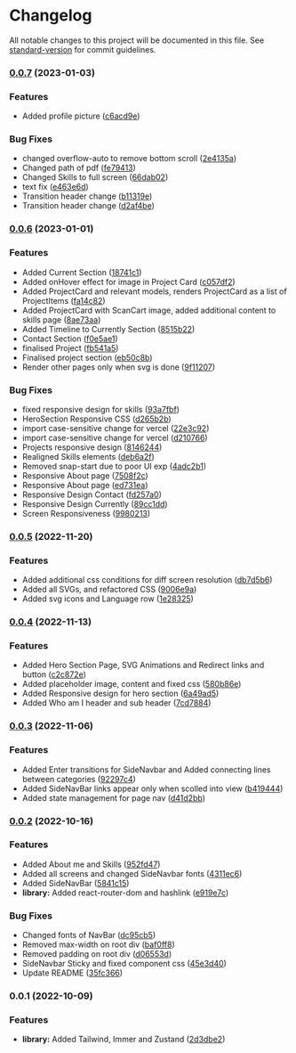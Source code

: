# Changelog

All notable changes to this project will be documented in this file. See [standard-version](https://github.com/conventional-changelog/standard-version) for commit guidelines.

### [0.0.7](https://github.com/ssjh23/portfolio/compare/v0.0.6...v0.0.7) (2023-01-03)


### Features

* Added profile picture ([c6acd9e](https://github.com/ssjh23/portfolio/commit/c6acd9e46c449c3a0b810e4013afe2cd910efaa9))


### Bug Fixes

* changed overflow-auto to remove bottom scroll ([2e4135a](https://github.com/ssjh23/portfolio/commit/2e4135a7252a6426bf506b5423dacaadf67af6e5))
* Changed path of pdf ([fe79413](https://github.com/ssjh23/portfolio/commit/fe794136e094389ab48755a5945c7991a43cd388))
* Changed Skills to full screen ([66dab02](https://github.com/ssjh23/portfolio/commit/66dab0275cc98fbff1049eac4d3ef3f9323ac00c))
* text fix ([e463e6d](https://github.com/ssjh23/portfolio/commit/e463e6d7c0a8aa059f741cc8d4bbc2f6829468b8))
* Transition header change ([b11319e](https://github.com/ssjh23/portfolio/commit/b11319ecac01ab019a8804ab6c453bcf791a78a7))
* Transition header change ([d2af4be](https://github.com/ssjh23/portfolio/commit/d2af4be70a0aa30f49c2bb19f3c5dcb42fc85305))

### [0.0.6](https://github.com/ssjh23/portfolio/compare/v0.0.5...v0.0.6) (2023-01-01)


### Features

* Added Current Section ([18741c1](https://github.com/ssjh23/portfolio/commit/18741c1071c0cf0b61bd255b4fc6e19af751dc0f))
* Added onHover effect for image in Project Card ([c057df2](https://github.com/ssjh23/portfolio/commit/c057df285f77a61f334082d376064fb07296c300))
* Added ProjectCard and relevant models, renders ProjectCard as a list of ProjectItems ([fa14c82](https://github.com/ssjh23/portfolio/commit/fa14c82bcadf3d254f76e71a1b28758514f3c915))
* Added ProjectCard with ScanCart image, added additional content to skills page ([8ae73aa](https://github.com/ssjh23/portfolio/commit/8ae73aab313f8daf0ea50680466dbd0807c63b0c))
* Added Timeline to Currently Section ([8515b22](https://github.com/ssjh23/portfolio/commit/8515b2235f4b5913009e9b958be821368b9ae989))
* Contact Section ([f0e5ae1](https://github.com/ssjh23/portfolio/commit/f0e5ae118ba68114c3241f048ee2c45445b8adb6))
* finalised Project ([fb541a5](https://github.com/ssjh23/portfolio/commit/fb541a5ceb56096abb5a36c2fceadf95a3ef71f7))
* Finalised project section ([eb50c8b](https://github.com/ssjh23/portfolio/commit/eb50c8b6603daba8f96557484d7adbf873133705))
* Render other pages only when svg is done ([9f11207](https://github.com/ssjh23/portfolio/commit/9f1120755b4cf08dce5111c4ee45a48618309e46))


### Bug Fixes

* fixed responsive design for skills ([93a7fbf](https://github.com/ssjh23/portfolio/commit/93a7fbf1162876121d2d7e7a8aa35ae0ad757f0d))
* HeroSection Responsive CSS ([d265b2b](https://github.com/ssjh23/portfolio/commit/d265b2bcb8b4148e9e9d636dffdf740b2a5ff6bb))
* import case-sensitive change for vercel ([22e3c92](https://github.com/ssjh23/portfolio/commit/22e3c924cd1e6c01ab29ed9ae6f5dab070034898))
* import case-sensitive change for vercel ([d210766](https://github.com/ssjh23/portfolio/commit/d210766f37647b14d27ef20435694a9d8eafa284))
* Projects responsive design ([8146244](https://github.com/ssjh23/portfolio/commit/81462448500f0806cb7d93eba3a48b2ae2760ad5))
* Realigned Skills elements ([deb6a2f](https://github.com/ssjh23/portfolio/commit/deb6a2fcb41cbf969084fed72df2075791f6d08e))
* Removed snap-start due to poor UI exp ([4adc2b1](https://github.com/ssjh23/portfolio/commit/4adc2b1b38ca30b8ed45d22136372a3255264c1c))
* Responsive About page ([7508f2c](https://github.com/ssjh23/portfolio/commit/7508f2c66236e6ebd5075911d54e7468af1d9805))
* Responsive About page ([ed731ea](https://github.com/ssjh23/portfolio/commit/ed731ea66919a09a83db98907419bb1507843887))
* Responsive Design Contact ([fd257a0](https://github.com/ssjh23/portfolio/commit/fd257a0af2c390b8ac397eb4b3614d571a61ceda))
* Responsive Design Currently ([89cc1dd](https://github.com/ssjh23/portfolio/commit/89cc1dd98074214af2a55ae218e8a10533f3e070))
* Screen Responsiveness ([9980213](https://github.com/ssjh23/portfolio/commit/9980213dff58569ff9fcf8a883609f3ba8ea242c))

### [0.0.5](https://github.com/ssjh23/portfolio/compare/v0.0.4...v0.0.5) (2022-11-20)


### Features

* Added additional css conditions for diff screen resolution ([db7d5b6](https://github.com/ssjh23/portfolio/commit/db7d5b63aa33442d4de3cdc2be574fc994d9c446))
* Added all SVGs, and refactored CSS ([9006e9a](https://github.com/ssjh23/portfolio/commit/9006e9ab2f652355c4a6aaf79a01239cebc1cbc2))
* Added svg icons and Language row ([1e28325](https://github.com/ssjh23/portfolio/commit/1e283251302e9fa3a513204a7586bca486eb3e87))

### [0.0.4](https://github.com/ssjh23/portfolio/compare/v0.0.3...v0.0.4) (2022-11-13)


### Features

* Added Hero Section Page, SVG Animations and Redirect links and button ([c2c872e](https://github.com/ssjh23/portfolio/commit/c2c872e52cf8470776818bb80f6afbfa34e2da7b))
* Added placeholder image, content and fixed css ([580b86e](https://github.com/ssjh23/portfolio/commit/580b86e1eb1e99c3330e1ae6799eed22aa7dfaa9))
* Added Responsive design for hero section ([6a49ad5](https://github.com/ssjh23/portfolio/commit/6a49ad56c56641629484acd415c27dbb49dc55e9))
* Added Who am I header and sub header ([7cd7884](https://github.com/ssjh23/portfolio/commit/7cd788438075565cfe14cbf5332deb15c30c217f))

### [0.0.3](https://github.com/ssjh23/portfolio/compare/v0.0.2...v0.0.3) (2022-11-06)


### Features

* Added Enter transitions for SideNavbar and Added connecting lines between categories ([92297c4](https://github.com/ssjh23/portfolio/commit/92297c4f111fda99c34a2600d56cf90d4f216057))
* Added SideNavBar links appear only when scolled into view ([b419444](https://github.com/ssjh23/portfolio/commit/b4194444cdc1d8483ab5e0d5db3369eaa2edbae0))
* Added state management for page nav ([d41d2bb](https://github.com/ssjh23/portfolio/commit/d41d2bbfa537ea0ec5c80c748057ada70dd464ba))

### [0.0.2](https://github.com/ssjh23/portfolio/compare/v0.0.1...v0.0.2) (2022-10-16)


### Features

* Added About me and Skills ([952fd47](https://github.com/ssjh23/portfolio/commit/952fd4776a3e7f633e0579aa7d544f79d86c00f4))
* Added all screens and changed SideNavbar fonts ([4311ec6](https://github.com/ssjh23/portfolio/commit/4311ec647ec6dcade4d986ca912bfd72eb628dbf))
* Added SideNavBar ([5841c15](https://github.com/ssjh23/portfolio/commit/5841c152a10625384fe7c2f0a3c82c4743777e24))
* **library:** Added react-router-dom and hashlink ([e919e7c](https://github.com/ssjh23/portfolio/commit/e919e7cbdb7b4ff24e818ffb8333e2a9bf71c265))


### Bug Fixes

* Changed fonts of NavBar ([dc95cb5](https://github.com/ssjh23/portfolio/commit/dc95cb53f32310764ea1e47ce24770f5c962793a))
* Removed max-width on root div ([baf0ff8](https://github.com/ssjh23/portfolio/commit/baf0ff8970f81aec468357660759b6500d9128f1))
* Removed padding on root div ([d06553d](https://github.com/ssjh23/portfolio/commit/d06553d68a25ba42be78b3fa26b4402f03d233cb))
* SideNavbar Sticky and fixed component css ([45e3d40](https://github.com/ssjh23/portfolio/commit/45e3d403bf5a258f921796ed2dd477b78fa5e06b))
* Update README ([35fc366](https://github.com/ssjh23/portfolio/commit/35fc3660f8e79a65206605ea03c1da429d6b68b4))

### 0.0.1 (2022-10-09)


### Features

* **library:** Added Tailwind, Immer and Zustand ([2d3dbe2](https://github.com/ssjh23/portfolio/commit/2d3dbe2b1f9eae3ce1a44387ba6f08cc03fa7eef))
